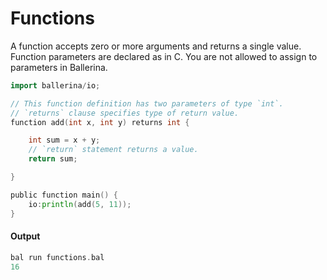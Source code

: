 # Functions

 A function accepts zero or more arguments and returns a single value.
 Function parameters are declared as in C. You are not allowed to assign to parameters in Ballerina.

```go
import ballerina/io;

// This function definition has two parameters of type `int`. 
// `returns` clause specifies type of return value.
function add(int x, int y) returns int {

    int sum = x + y;
    // `return` statement returns a value.
    return sum;

}

public function main() {
    io:println(add(5, 11));
}
```

#### Output

```go
bal run functions.bal
16
```